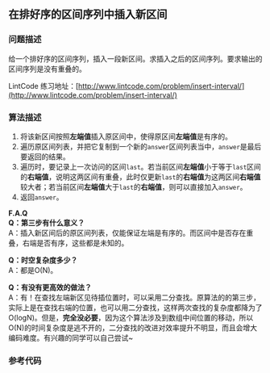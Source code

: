 ## 在排好序的区间序列中插入新区间

### 问题描述

给一个排好序的区间序列，插入一段新区间。求插入之后的区间序列。要求输出的区间序列是没有重叠的。

LintCode 练习地址：[http://www.lintcode.com/problem/insert-interval/](http://www.lintcode.com/problem/insert-interval/)

### 算法描述

1. 将该新区间按照**左端值**插入原区间中，使得原区间**左端值**是有序的。
2. 遍历原区间列表，并把它复制到一个新的`answer`区间列表当中，`answer`是最后要返回的结果。
3. 遍历时，要记录上一次访问的区间`last`。若当前区间**左端值**小于等于`last`区间的**右端值**，说明这两区间有重叠，此时仅更新`last`的**右端值**为这两区间**右端值**较大者；若当前区间**左端值**大于`last`的**右端值**，则可以直接加入`answer`。
4. 返回`answer`。

**F.A.Q**  
**Q：第三步有什么意义？**  
A：插入新区间后的原区间列表，仅能保证左端是有序的。而区间中是否存在重叠，右端是否有序，这些都是未知的。

**Q：时空复杂度多少？**  
A：都是O\(N\)。

**Q：有没有更高效的做法？**  
A：有！在查找左端新区见待插位置时，可以采用二分查找。原算法的的第三步，实际上是在查找右端的位置，也可以用二分查找，这样两次查找的复杂度都降为了O\(logN\)。但是，**完全没必要**，因为这个算法涉及到数组中间位置的移动，所以O\(N\)的时间复杂度是逃不开的，二分查找的改进对效率提升不明显，而且会增大编码难度。有兴趣的同学可以自己尝试~

### 参考代码



